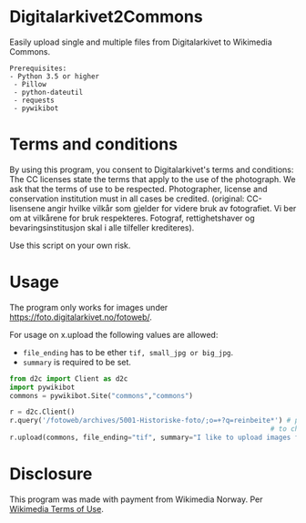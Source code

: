 # Digitalarkivet2Commons
Easily upload single and multiple files from Digitalarkivet to Wikimedia Commons.
```
Prerequisites:
- Python 3.5 or higher
 - Pillow
 - python-dateutil
 - requests
 - pywikibot
```

# Terms and conditions
By using this program, you consent to Digitalarkivet's terms and conditions: The CC licenses state the terms that apply to the use of the photograph. We ask that the terms of use to be respected. Photographer, license and conservation institution must in all cases be credited. (original: CC-lisensene angir hvilke vilkår som gjelder for videre bruk av fotografiet. Vi ber om at vilkårene for bruk respekteres. Fotograf, rettighetshaver og bevaringsinstitusjon skal i alle tilfeller krediteres).

Use this script on your own risk.

# Usage
The program only works for images under https://foto.digitalarkivet.no/fotoweb/.

For usage on x.upload the following values are allowed:
* `file_ending` has to be ether `tif, small_jpg or big_jpg`.
* `summary` is required to be set.

```py
from d2c import Client as d2c
import pywikibot
commons = pywikibot.Site("commons","commons")

r = d2c.Client()
r.query('/fotoweb/archives/5001-Historiske-foto/;o=+?q=reinbeite*') # print(r.pages)
                                                                # to check images that will be uploaded
r.upload(commons, file_ending="tif", summary="I like to upload images from Digitalarkivet")
```

# Disclosure
This program was made with payment from Wikimedia Norway. Per [Wikimedia Terms of Use](https://foundation.wikimedia.org/wiki/Terms_of_Use).
